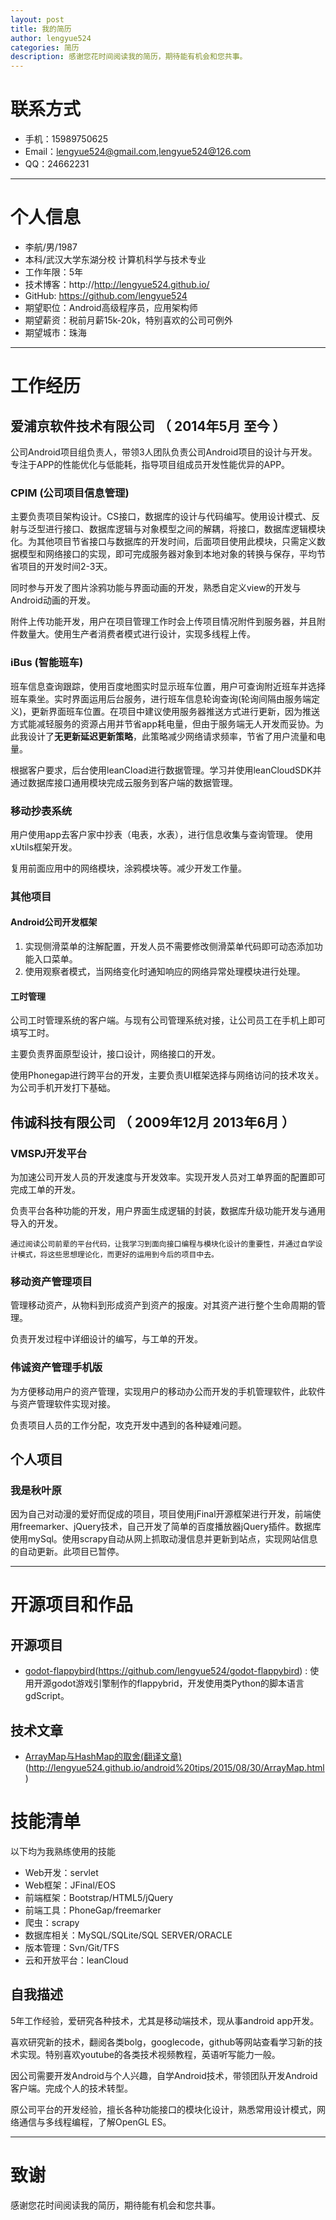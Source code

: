 ```yaml
---
layout: post
title: 我的简历
author: lengyue524
categories: 简历
description: 感谢您花时间阅读我的简历，期待能有机会和您共事。
---
```

# 联系方式

- 手机：15989750625
- Email：lengyue524@gmail.com,lengyue524@126.com
- QQ：24662231

---

# 个人信息

 - 李航/男/1987 
 - 本科/武汉大学东湖分校 计算机科学与技术专业 
 - 工作年限：5年
 - 技术博客：http://http://lengyue524.github.io/
 - GitHub: https://github.com/lengyue524
 - 期望职位：Android高级程序员，应用架构师
 - 期望薪资：税前月薪15k-20k，特别喜欢的公司可例外
 - 期望城市：珠海

---

# 工作经历


## 爱浦京软件技术有限公司 （ 2014年5月  至今 ）
公司Android项目组负责人，带领3人团队负责公司Android项目的设计与开发。专注于APP的性能优化与低能耗，指导项目组成员开发性能优异的APP。

### CPIM (公司项目信息管理)
主要负责项目架构设计。CS接口，数据库的设计与代码编写。使用设计模式、反射与泛型进行接口、数据库逻辑与对象模型之间的解耦，将接口，数据库逻辑模块化。为其他项目节省接口与数据库的开发时间，后面项目使用此模块，只需定义数据模型和网络接口的实现，即可完成服务器对象到本地对象的转换与保存，平均节省项目的开发时间2-3天。

同时参与开发了图片涂鸦功能与界面动画的开发，熟悉自定义view的开发与Android动画的开发。

附件上传功能开发，用户在项目管理工作时会上传项目情况附件到服务器，并且附件数量大。使用生产者消费者模式进行设计，实现多线程上传。


### iBus (智能班车)
班车信息查询跟踪，使用百度地图实时显示班车位置，用户可查询附近班车并选择班车乘坐。实时界面运用后台服务，进行班车信息轮询查询(轮询间隔由服务端定义)，更新界面班车位置。在项目中建议使用服务器推送方式进行更新，因为推送方式能减轻服务的资源占用并节省app耗电量，但由于服务端无人开发而妥协。为此我设计了**无更新延迟更新策略**，此策略减少网络请求频率，节省了用户流量和电量。

根据客户要求，后台使用leanCload进行数据管理。学习并使用leanCloudSDK并通过数据库接口通用模块完成云服务到客户端的数据管理。

### 移动抄表系统
用户使用app去客户家中抄表（电表，水表），进行信息收集与查询管理。
使用xUtils框架开发。

复用前面应用中的网络模块，涂鸦模块等。减少开发工作量。


### 其他项目

#### Android公司开发框架

1. 实现侧滑菜单的注解配置，开发人员不需要修改侧滑菜单代码即可动态添加功能入口菜单。
2. 使用观察者模式，当网络变化时通知响应的网络异常处理模块进行处理。

#### 工时管理

公司工时管理系统的客户端。与现有公司管理系统对接，让公司员工在手机上即可填写工时。

主要负责界面原型设计，接口设计，网络接口的开发。

使用Phonegap进行跨平台的开发，主要负责UI框架选择与网络访问的技术攻关。为公司手机开发打下基础。



 
## 伟诚科技有限公司 （ 2009年12月  2013年6月 ）

### VMSPJ开发平台
为加速公司开发人员的开发速度与开发效率。实现开发人员对工单界面的配置即可完成工单的开发。

负责平台各种功能的开发，用户界面生成逻辑的封装，数据库升级功能开发与通用导入的开发。

`通过阅读公司前辈的平台代码，让我学习到面向接口编程与模块化设计的重要性，并通过自学设计模式，将这些思想理论化，而更好的运用到今后的项目中去。`


### 移动资产管理项目
管理移动资产，从物料到形成资产到资产的报废。对其资产进行整个生命周期的管理。

负责开发过程中详细设计的编写，与工单的开发。


### 伟诚资产管理手机版

为方便移动用户的资产管理，实现用户的移动办公而开发的手机管理软件，此软件与资产管理软件实现对接。

负责项目人员的工作分配，攻克开发中遇到的各种疑难问题。

## 个人项目

### 我是秋叶原

因为自己对动漫的爱好而促成的项目，项目使用jFinal开源框架进行开发，前端使用freemarker、jQuery技术，自己开发了简单的百度播放器jQuery插件。数据库使用mySql。使用scrapy自动从网上抓取动漫信息并更新到站点，实现网站信息的自动更新。此项目已暂停。

---

# 开源项目和作品

## 开源项目

 - [godot-flappybird]()(https://github.com/lengyue524/godot-flappybird) : 使用开源godot游戏引擎制作的flappybrid，开发使用类Python的脚本语言gdScript。

## 技术文章

- [ArrayMap与HashMap的取舍(翻译文章)]()(http://lengyue524.github.io/android%20tips/2015/08/30/ArrayMap.html)

# 技能清单
以下均为我熟练使用的技能

- Web开发：servlet
- Web框架：JFinal/EOS
- 前端框架：Bootstrap/HTML5/jQuery
- 前端工具：PhoneGap/freemarker
- 爬虫：scrapy
- 数据库相关：MySQL/SQLite/SQL SERVER/ORACLE
- 版本管理：Svn/Git/TFS
- 云和开放平台：leanCloud

## 自我描述

5年工作经验，爱研究各种技术，尤其是移动端技术，现从事android app开发。 

喜欢研究新的技术，翻阅各类bolg，googlecode，github等网站查看学习新的技术实现。特别喜欢youtube的各类技术视频教程，英语听写能力一般。

因公司需要开发Android与个人兴趣，自学Android技术，带领团队开发Android客户端。完成个人的技术转型。

原公司平台的开发经验，擅长各种功能接口的模块化设计，熟悉常用设计模式，网络通信与多线程编程，了解OpenGL ES。

---

# 致谢
感谢您花时间阅读我的简历，期待能有机会和您共事。


